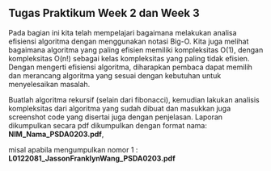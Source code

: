 ## Tugas Praktikum Week 2 dan Week 3

Pada bagian ini kita telah mempelajari bagaimana melakukan analisa efisiensi algoritma dengan menggunakan notasi Big-O. Kita juga melihat bagaimana algoritma yang paling efisien memiliki kompleksitas O(1), dengan kompleksitas O(n!) sebagai kelas kompleksitas yang paling tidak efisien. Dengan mengerti efisiensi algoritma, diharapkan pembaca dapat memilih dan merancang algoritma yang sesuai dengan kebutuhan untuk menyelesaikan masalah.


Buatlah algoritma rekursif (selain dari fibonacci), kemudian lakukan analisis kompleksitas dari algoritma yang sudah dibuat dan masukkan juga screenshot code yang disertai juga dengan penjelasan. Laporan dikumpulkan secara pdf dikumpulkan dengan format nama: **NIM_Nama_PSDA0203.pdf**, 

   misal apabila mengumpulkan nomor 1 : **L0122081_JassonFranklynWang_PSDA0203.pdf**